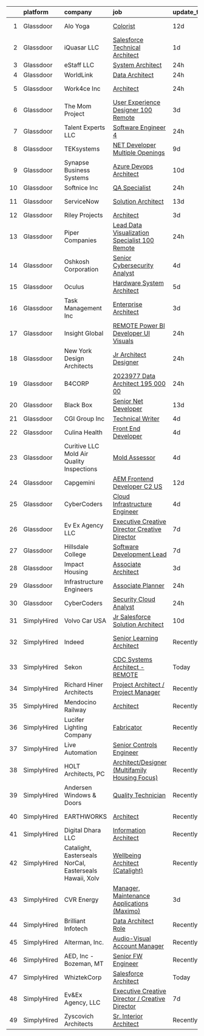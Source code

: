 

|    | platform    | company                                                 | job                                                                                                                                                                                                                                                                                                                                                                                                                                                                                                                                                                                                                                                                                                                                                                                                                                                                                                                                                                                                                                                                                                                                                                                                                                                                                                                                                                                                                                                           | update_time   | location               |
|---:|:------------|:--------------------------------------------------------|:--------------------------------------------------------------------------------------------------------------------------------------------------------------------------------------------------------------------------------------------------------------------------------------------------------------------------------------------------------------------------------------------------------------------------------------------------------------------------------------------------------------------------------------------------------------------------------------------------------------------------------------------------------------------------------------------------------------------------------------------------------------------------------------------------------------------------------------------------------------------------------------------------------------------------------------------------------------------------------------------------------------------------------------------------------------------------------------------------------------------------------------------------------------------------------------------------------------------------------------------------------------------------------------------------------------------------------------------------------------------------------------------------------------------------------------------------------------|:--------------|:-----------------------|
|  1 | Glassdoor   | Alo Yoga                                                | [Colorist](https://www.glassdoor.com/partner/jobListing.htm?pos=128&ao=1136043&s=58&guid=0000018335bab62d8890d6fdf322816f&src=GD_JOB_AD&t=SR&vt=w&cs=1_21a4a8c7&cb=1663053772749&jobListingId=1008107332248&jrtk=3-0-1gcqrldj0ghqi801-1gcqrldjhghqe800-674e3cbe3367d9c9-)                                                                                                                                                                                                                                                                                                                                                                                                                                                                                                                                                                                                                                                                                                                                                                                                                                                                                                                                                                                                                                                                                                                                                                                     | 12d           | Los Angeles, CA        |
|  2 | Glassdoor   | iQuasar LLC                                             | [Salesforce Technical Architect](https://www.glassdoor.com/partner/jobListing.htm?pos=125&ao=1136043&s=58&guid=0000018335bab62d8890d6fdf322816f&src=GD_JOB_AD&t=SR&vt=w&ea=1&cs=1_325713cb&cb=1663053772749&jobListingId=1008132667387&jrtk=3-0-1gcqrldj0ghqi801-1gcqrldjhghqe800-ca9437b2b32e33c7-)                                                                                                                                                                                                                                                                                                                                                                                                                                                                                                                                                                                                                                                                                                                                                                                                                                                                                                                                                                                                                                                                                                                                                          | 1d            | Remote                 |
|  3 | Glassdoor   | eStaff LLC                                              | [System Architect](https://www.glassdoor.com/partner/jobListing.htm?pos=108&ao=1110586&s=58&guid=0000018335bab62d8890d6fdf322816f&src=GD_JOB_AD&t=SR&vt=w&ea=1&cs=1_d2705ec4&cb=1663053772747&jobListingId=1008134592847&cpc=A0032DE20586B9BD&jrtk=3-0-1gcqrldj0ghqi801-1gcqrldjhghqe800-3606e9f74670f821--6NYlbfkN0DrMgkuVzpPEASVDUHZGfVVKiOt2tdeIRT1Z6TsX04wg7nCrZ5QZOw_qfdoXJ50Ghug3E2hMBBrmYDGJ-f-BM7goBLn8i3O0YTIZfJmtzeUC8l5mnNnFKhM3qKxIjYAz5Zr6IJf_3VJif9cv-xp1vvOaVroqT-m0XGZE8UOrgma7AEYpSNfpwcKsdPgXlotsiJlrMjYNCpPHFGuupsVvMViR-wPXq5yrCX7uXKo29UGE5avbBVU1iY7u5kNH2MX6M3uX1OJUZcpvhO4RpBSHbzHyNaP-LdNxcupnbHMVmmm66ZGLeTZxuSmaxs9zB6NUvc2kHaX86sR9iZqaeuC_EO_48dPXqbZHgY57JcC1U0eCNc3w9a238YpLImRlJ2kOJsaDUTYk_a3m6o2vLQJOlPcI5cruiBGYl1KrNbWtyBxnH-QaOpnAP061gfAKfZLiRbwKz4-dJTUbtOVErR37enqOzK9KGsrVwSylVzV4iFdpYgioz9lk2FeImBrrCBZUb8dBF4BesuWzw%3D%3D)                                                                                                                                                                                                                                                                                                                                                                                                                                                                                                                                                                                       | 24h           | Hilliard, OH           |
|  4 | Glassdoor   | WorldLink                                               | [Data Architect](https://www.glassdoor.com/partner/jobListing.htm?pos=126&ao=1136043&s=58&guid=0000018335bab62d8890d6fdf322816f&src=GD_JOB_AD&t=SR&vt=w&ea=1&cs=1_fce72ddf&cb=1663053772749&jobListingId=1008134297240&jrtk=3-0-1gcqrldj0ghqi801-1gcqrldjhghqe800-dc90815039003f4c-)                                                                                                                                                                                                                                                                                                                                                                                                                                                                                                                                                                                                                                                                                                                                                                                                                                                                                                                                                                                                                                                                                                                                                                          | 24h           | Remote                 |
|  5 | Glassdoor   | Work4ce Inc                                             | [Architect](https://www.glassdoor.com/partner/jobListing.htm?pos=101&ao=1110586&s=58&guid=0000018335bab62d8890d6fdf322816f&src=GD_JOB_AD&t=SR&vt=w&ea=1&cs=1_068aa52b&cb=1663053772746&jobListingId=1008133995589&cpc=1F1FB261E206CF3E&jrtk=3-0-1gcqrldj0ghqi801-1gcqrldjhghqe800-496449f6b3852827--6NYlbfkN0A9PPlI9x3VLA7Ig9DMYQv8oZV6AhUmXfwocfR2_GxsGThVy1rJv4gTc8G3n1YYfXR9Lmap99H4OFAMXtfgEU4HIVDL6EJJq36PjgPXY6250pyi5nhVYbH3vbIjMRkN8fGaukNj6jEv7T7SA-06DIU2ipjjLO_n5FPzP4Iml4pQA_gEVbY_xt5f9rQ0wJSLnAPYOEs6QwtZVXTkWoR-8l1Kjjm1pIWyItTw0CfoExfy9kfHYKmIhxX0wPx-YTGxQFs_uhnWMsnyiXN5hv-C2HbDxxzqRBCN7p89eXAcsfubI3UxuH8036bFppjkPd4wKQf4wyh1Vfk6nM3-PrBQ-QHxe0cKkOXSNPy_rNdyzJF_CtZc9VA_RdNR2KMtOOK55jAdiIyIMWIRC6685NzcPGFZIifqtmDvYqgTtmitrwNs0_2eJ_6saetR8a97GBJnvEnNfai2IkN1BSDAGdBNOs5jc7QPzd1EyaBmbZwsNK0immto8UhUwLQa69JlxZZHkbNL1ygjRqDxqWPvABIyndUSRm72G5lHT7U%3D)                                                                                                                                                                                                                                                                                                                                                                                                                                                                                                                                                                            | 24h           | Georgetown, KY         |
|  6 | Glassdoor   | The Mom Project                                         | [User Experience Designer  100  Remote ](https://www.glassdoor.com/partner/jobListing.htm?pos=106&ao=1110586&s=58&guid=0000018335bab62d8890d6fdf322816f&src=GD_JOB_AD&t=SR&vt=w&cs=1_185116d5&cb=1663053772746&jobListingId=1008130195749&cpc=6193B0C32834B022&jrtk=3-0-1gcqrldj0ghqi801-1gcqrldjhghqe800-31e9191b3acbe14b--6NYlbfkN0BDp_epf89aHDQhKpPegNJQ_ldQpEFZQsM9OcONMGxWx6pU56EKHF58QjVdAUvn2gUNKNzBiPD1NOtPGAfjWSEPSLIFQqab9jKK6WUiI5PuzihkdbIOmE7G5PDqH5XWkkkN8VKLiATxVE5ZEUHT2OeybtzH2R3yrghERs1bwrC4wS3hPgVqHScVK01c1j6De4ZSowHWhzQvxsKPOxwbgnZsu1_EHl_hC-2bNaWomF6ygqYtO1xss9t1MRBjMCyCKpga5A3i4WACK96JRtkxm0EL-LLgsHuSHfIxyPP1tlz4EU3v8qZeXRX4OAP-8-lqfN9C5h1hTSdZiZ5zHGMSSiL9gym1MVbttQD0uGVeG-Uz_lbXDLQclQdAEKX2cJYlMGut-IlU6DtMY4TLkIQlZBmFt0unXsD4WYSOErThWyP8wsAgx1m_a_owtxDzkuis9F8rX3OgJwZJQEKoB6BWNeWTKWsr3S4X_AO9o7zahiwi0DZYa3PpnGK8rSNuhOGP5XGAqZCoYAsGlUhy7tqCOdadpWQWhENPyNvXX4EYV43dDQ8JJwhVeb75YFfpDwhMMbca0hKcRpp8QA%3D%3D)                                                                                                                                                                                                                                                                                                                                                                                                                                                                                                      | 3d            | Remote                 |
|  7 | Glassdoor   | Talent Experts LLC                                      | [Software Engineer 4](https://www.glassdoor.com/partner/jobListing.htm?pos=103&ao=1110586&s=58&guid=0000018335bab62d8890d6fdf322816f&src=GD_JOB_AD&t=SR&vt=w&ea=1&cs=1_e3b9e63a&cb=1663053772746&jobListingId=1008134167488&cpc=E84D08864798C1AC&jrtk=3-0-1gcqrldj0ghqi801-1gcqrldjhghqe800-f55f5ec6684b3bd3--6NYlbfkN0APToHrk7ILONyRglvlT3LJMO76dZGJsKlG8WQjsY8CqzJJDeCOMXQiMmhBodGTpJyjRD408nbRL1nAF-JrrKFe6dmAiou0uVKK70dHZgl8aRe7WxONW7Y4yeoV-VHBwaTYmMWQmYA_E9wqFRZ-hqeLnY-swB7yhtcE4L0kPc93NFHeimL-fPu1GrgmBSoJ39u6FGqpHZ4PoZoCF8IZc5mapLRZAg21IhVqrsVY-6Q3GPtqA3A6kr8wXyGo3GmUcEqVuCX9n-8zqCvW6M_T7kZomf-7FFO0RHdU2tnPACEDm7R-NaSV5rnEpY5VmWroZ9Rm6D9cSTXGv3oR_yRV-byQasRgVoLxsvAKtwl3oDkTeKQmksbRks4Bg8rei_27gogeHLUb5UoSkGSmx_F60TERxHXfyT9BZKoZt5CJ7akfmHsft-_pzo-7DpnlNPr8Q5NGpT_KtIxwYo9Qf9ZvAc6BNbr3Ut4_j7B63n4S7t8HIHpAsJpeStp8ZiR1vZMQOwJbAehb54JE_g%3D%3D)                                                                                                                                                                                                                                                                                                                                                                                                                                                                                                                                                                                    | 24h           | San Diego, CA          |
|  8 | Glassdoor   | TEKsystems                                              | [ NET Developer  Multiple Openings ](https://www.glassdoor.com/partner/jobListing.htm?pos=111&ao=1110586&s=58&guid=0000018335bab62d8890d6fdf322816f&src=GD_JOB_AD&t=SR&vt=w&cs=1_9f02d49d&cb=1663053772747&jobListingId=1008115296865&cpc=1160948BCBA38B5B&jrtk=3-0-1gcqrldj0ghqi801-1gcqrldjhghqe800-dd5784e24dda7f6c--6NYlbfkN0AuKz8EBO1xHDEL7V2YF9xF3dC_I9B9i-Zw2Jh8clPMK3KTieKealHQySFBD4L6FvP-wRJ2PLDVfbwvISz2jDgq0NGcu-PkftOIGzvT_M2xAhzuO2isXSRBLuX0dndafis_W74J4o9TcQOd3-jrB3G3pxHVqezLc_Wrvl-qa1kxblMRyrQHWwT5d8_25pD2hg15hgVKrDXEKd88VkzMXAf6QWtqp1Yxrc1YQYEKi9NKgHt1RmhgTnPPmH01kcYol6bS7TnDZr89qam8PKB3qMlfu0f-aEko5yfPH9cBDlEWGNBHr2vNQbA3Hwk8_SXiMo3pBXLFPM8clDbmbolP6hgkkSmPUZksjQ_DzT48wpd2H5D2Ok88awjZcUmJjCQYqXDmHm8gn2VDfUXIaSnon5b_Rc6Fd6pSqB2TQBXonhHDpLlNkJjCJLe7LVhmIdkDmiMbE6kYIpxA9JxoWEa_Sg_VITQL5BHIc0HvCVVQ0yQFukj9raydw_mUxMXU8-1NFs18PIUkxp8S-64RzPOXyn6i42ShapbuB521M0ZfW0mCGp0Ii8g9bFxfjqxGRoyb29mb7xrLM-AIySD3WyDvRmQjzlBgPJu4YU3jABfqorOGoUGpaJuofjuU0kL4nX2hNh1FyiTNX2otmCbGcOPBnD0Ooj7S7Ou8hAvGPZGnf31RxT1P3e73C7kv96DugszBfEYL5fAbUP3FEz1bqbvfqyuivW4NoM8w_Nz3TFLt7zQhEEldDlGOJNZQIfv-wA8pxo4MiIpWk24HwnC-ol6KdfVv7_yll006JljkTNENkMMk-5yk-Zxm3BQs9JEyJQWKCy1AiBl0UttgYapGWbe9Plh8_RFwvAmsPnDkUfVRZ13u0RFT3Xf8eZ44nGuGrgiva61y3ymgCiQVyyMAmHFb559uq2THiVJOOI9y-2X_VlW2aA%3D%3D)                                                                                                                                          | 9d            | Charlotte, NC          |
|  9 | Glassdoor   | Synapse Business Systems                                | [Azure Devops Architect](https://www.glassdoor.com/partner/jobListing.htm?pos=117&ao=1136043&s=58&guid=0000018335bab62d8890d6fdf322816f&src=GD_JOB_AD&t=SR&vt=w&ea=1&cs=1_31aa598d&cb=1663053772748&jobListingId=1008113979926&jrtk=3-0-1gcqrldj0ghqi801-1gcqrldjhghqe800-c03d9cccddb78c02-)                                                                                                                                                                                                                                                                                                                                                                                                                                                                                                                                                                                                                                                                                                                                                                                                                                                                                                                                                                                                                                                                                                                                                                  | 10d           | Remote                 |
| 10 | Glassdoor   | Softnice Inc                                            | [QA Specialist](https://www.glassdoor.com/partner/jobListing.htm?pos=130&ao=1136043&s=58&guid=0000018335bab62d8890d6fdf322816f&src=GD_JOB_AD&t=SR&vt=w&ea=1&cs=1_382bef94&cb=1663053772749&jobListingId=1008134648432&jrtk=3-0-1gcqrldj0ghqi801-1gcqrldjhghqe800-4a14addd63aacba7-)                                                                                                                                                                                                                                                                                                                                                                                                                                                                                                                                                                                                                                                                                                                                                                                                                                                                                                                                                                                                                                                                                                                                                                           | 24h           | Remote                 |
| 11 | Glassdoor   | ServiceNow                                              | [Solution Architect](https://www.glassdoor.com/partner/jobListing.htm?pos=123&ao=1136043&s=58&guid=0000018335bab62d8890d6fdf322816f&src=GD_JOB_AD&t=SR&vt=w&cs=1_7690d7c8&cb=1663053772748&jobListingId=1008104711129&jrtk=3-0-1gcqrldj0ghqi801-1gcqrldjhghqe800-56b2a34f13fe9042-)                                                                                                                                                                                                                                                                                                                                                                                                                                                                                                                                                                                                                                                                                                                                                                                                                                                                                                                                                                                                                                                                                                                                                                           | 13d           | San Diego, CA          |
| 12 | Glassdoor   | Riley Projects                                          | [Architect](https://www.glassdoor.com/partner/jobListing.htm?pos=118&ao=1136043&s=58&guid=0000018335bab62d8890d6fdf322816f&src=GD_JOB_AD&t=SR&vt=w&ea=1&cs=1_926a9a2d&cb=1663053772748&jobListingId=1008128808686&jrtk=3-0-1gcqrldj0ghqi801-1gcqrldjhghqe800-889f563e2fc2444e-)                                                                                                                                                                                                                                                                                                                                                                                                                                                                                                                                                                                                                                                                                                                                                                                                                                                                                                                                                                                                                                                                                                                                                                               | 3d            | Remote                 |
| 13 | Glassdoor   | Piper Companies                                         | [Lead   Data Visualization Specialist   100  Remote](https://www.glassdoor.com/partner/jobListing.htm?pos=119&ao=1136043&s=58&guid=0000018335bab62d8890d6fdf322816f&src=GD_JOB_AD&t=SR&vt=w&cs=1_0ea6a51d&cb=1663053772748&jobListingId=1008134569172&jrtk=3-0-1gcqrldj0ghqi801-1gcqrldjhghqe800-4f18afefc12b4b3c-)                                                                                                                                                                                                                                                                                                                                                                                                                                                                                                                                                                                                                                                                                                                                                                                                                                                                                                                                                                                                                                                                                                                                           | 24h           | Remote                 |
| 14 | Glassdoor   | Oshkosh Corporation                                     | [Senior Cybersecurity Analyst](https://www.glassdoor.com/partner/jobListing.htm?pos=129&ao=1136043&s=58&guid=0000018335bab62d8890d6fdf322816f&src=GD_JOB_AD&t=SR&vt=w&cs=1_f9cceb03&cb=1663053772749&jobListingId=1008127791836&jrtk=3-0-1gcqrldj0ghqi801-1gcqrldjhghqe800-9b3d9c0f36e4bff3-)                                                                                                                                                                                                                                                                                                                                                                                                                                                                                                                                                                                                                                                                                                                                                                                                                                                                                                                                                                                                                                                                                                                                                                 | 4d            | Remote                 |
| 15 | Glassdoor   | Oculus                                                  | [Hardware System Architect](https://www.glassdoor.com/partner/jobListing.htm?pos=107&ao=1110586&s=58&guid=0000018335bab62d8890d6fdf322816f&src=GD_JOB_AD&t=SR&vt=w&cs=1_22ae2d39&cb=1663053772747&jobListingId=1008123412388&cpc=39A4E8CE329AB187&jrtk=3-0-1gcqrldj0ghqi801-1gcqrldjhghqe800-7498725bb33a79b0--6NYlbfkN0DYl4UJW4r1Vl7FEn6T9F-rD9lpC-0oMJVSiWjK_MGUd8e8cHXcpv6KPyjLHZEfqkVogC66cl0Kf53iEY2NG-8uRKbmsk36Hu5eeb2lhUliVHhSeYP_GayDH4LTvHZhd2xkywMTopsgZq2sOQJP0gsQDbVPWH9qa-Wb8cpi9oQKib6biCR6QL89LsD_sTEf_DaXhU-mv0ldrB6qV-lElsKg1wSDfP3Ikd9_lZergn3fD0EEJQ-AGBcxbYVP266QPNAWs6ss5DIoDHFyRoi2qlDFHtE6S7Byhn_t8Yhn4a9MGcvcs6mH-GKiOpbPQKtgfORuN-Aq5809bLj4qlld1kYo7EcOn7bW5V1j7UyYo7z9nV5FaOr6jOz-vaRb5NBo_G0DlSf6A9RYvdz7HCUdYzewxwOjj6CvHq0Jtdq1ByD1SbbxmtD9Mi7OVsRJVlhbaI9dE6BF1OIKV0l3xc2Z6U95xAZ7UY_--VsFQflOm2ktMaRmlrLzLdf9HZQK12g_Vd0h-uqeY9k9-wki53O3G9M08zqRhu-BhJPbfjZ3KAVXbsFcop1cuBZjJSGu6Cd6UExC80SzdkjI0dLaq6HRNfu2XKyl4CmYlbHKB7Taz-Ct8BbMgJzYISr0dXFGdZrml--5TqHgqTLubZSQyZetkIKTvDqp5rj-XcX1vn-chQRsrQx8u3v0ly9z-dzViW12GJvD2-soWFrA4QCHe0mLTLNQXbD9E5LbDhxHXePKsLR87YgKHlUWaljtJZhvIxF-CN0uWXsdgcLNdrYRGYWwowo09N73ZDRmJ4QKIiN1vmM9ojrFWRKQOJVFa-_6n65A6yfpXeM-Xaqqs4WkU-4Ellc7Q7Ol8MXL3C2LDHdOLFgi-adxyVFtXGOfJkNNiM4miGLRP8tGxfH-BiXK3F4yEEoH26w4FKwNtOqPdT8Dj6dYM6kJ8TNiMhN2YTEzySBMdqp9ETNZTBC1chFEYBNza0kRbxtAzzFlmlCBIKNZbLZtqSdNrN_YcuY2A9ZqxRL5rESEbfjtBspaLH_uSYt5y69qhalujnBk5eYWhunxlb7YfTT51uXEcMy3eAztumvKNlo%3D) | 5d            | Remote                 |
| 16 | Glassdoor   | Task Management  Inc                                    | [Enterprise Architect](https://www.glassdoor.com/partner/jobListing.htm?pos=110&ao=1110586&s=58&guid=0000018335bab62d8890d6fdf322816f&src=GD_JOB_AD&t=SR&vt=w&ea=1&cs=1_e69a6241&cb=1663053772747&jobListingId=1008128870857&cpc=32EE424DE2B657EB&jrtk=3-0-1gcqrldj0ghqi801-1gcqrldjhghqe800-587c63a7b3f2a9be--6NYlbfkN0BvIALFv9G1jpGwK5UsNergzB8AM8gSE4lxfMwFE-xD_GJ2xkjIk_Ah2vb31TCaHdNswcKi1oH3oawR9mHqF3t9cO_LUNWyrZQ_e4ZNu8VJPMYZMdKOeTY_01k_NAorz8v8qzG2_Bvtd38hcw4_WdKK-9EM3dn33FnR-FMVl3n68vQMLfvx5NSqGPWChlZDCEpnOYKdp2OyXMqh1IdQzLCnlX7G7ognXZ1oLElYZokid-ir7XBrgUFxee6XtoKnZSRUvLX4Bf2gbNIHEYvNucp7M6tY8joF0J0ST_jqWRIH8MywxYBYm_JwszKBb9FMVhJJ7172oV-ftJrRBZa5BOR_sXiOoREMYbji65HJRTPlOoGOXN_VjXC5_v0eLBDGsiWq1klEWqthTNkwB8WRT98RzrwgDcoQe0dp28HmpUY4CD2HXwWxf2R5Qvz7i5auJOkWPHkICo2K0W_dPltY8_7i_Edt9V0X1o0gSuRWdRytKbuxLo7W-L4fQlZg-rGPBf23pHBCbprhcg%3D%3D)                                                                                                                                                                                                                                                                                                                                                                                                                                                                                                                                                                                   | 3d            | Remote                 |
| 17 | Glassdoor   | Insight Global                                          | [REMOTE Power BI Developer UI Visuals ](https://www.glassdoor.com/partner/jobListing.htm?pos=115&ao=1110586&s=58&guid=0000018335bab62d8890d6fdf322816f&src=GD_JOB_AD&t=SR&vt=w&cs=1_4e4e29a4&cb=1663053772747&jobListingId=1008134539107&cpc=9908D8D4413DBB8A&jrtk=3-0-1gcqrldj0ghqi801-1gcqrldjhghqe800-c2311527e9c25083--6NYlbfkN0BKkHZu3wF05EeDimN_p6sYpKCMArvwa95YdH7UpkaBCqc7l59ErwqcyE8VoIfttn5dEGw9jOUhWMlxvReazkx7iz-px3qnjKA0QiUli4C7GmXvOQ9Ro8cH3FJtLPq9JzB7a7grSiPPURqs9_alYyJA99qZO2yR6EZRIOsTDwxkcuMNDjruLQzhaht4lKn0O_hH2BDoKc637l8HsU-KvhVVQrenLxGFRBxh7-Qo7v8yF1gMIRsls9C7PuOHVhyLGrNRpjePE5dIp-FWuty3lXoz-7NacfyrJwiv681BTevEm9t8he5HuV1erugAtGypcwms5HA1xzUMrrxHWJCAOJmVlnMwHLQanK_-ZMoWozzW1VQZCMkYUnt14uN1yUFgY8d6GDsIGVrB3gbKx_IjrTKZ2LjTexwpAiHeUb4EAhwjX_TFtcM-WPmswSXq-rVFAHogIypE1jsDrij40T03Dr-MTfYNz9llLwoVrzbVanyKkw%3D%3D)                                                                                                                                                                                                                                                                                                                                                                                                                                                                                                                                                                                                       | 24h           | Burbank, CA            |
| 18 | Glassdoor   | New York Design Architects                              | [Jr Architect  Designer](https://www.glassdoor.com/partner/jobListing.htm?pos=104&ao=1110586&s=58&guid=0000018335bab62d8890d6fdf322816f&src=GD_JOB_AD&t=SR&vt=w&ea=1&cs=1_81b0abe5&cb=1663053772746&jobListingId=1008133825744&cpc=45DC3EB807283E85&jrtk=3-0-1gcqrldj0ghqi801-1gcqrldjhghqe800-ede1c7ca1031ad59--6NYlbfkN0DXIqEcRagNjM2D6V3zaAir9KeCGU1qEKArEmDBSQxJZBfLmUqzMrRLut9_tB2JJy54PbBtarD5oZXHTDxdssVFpBZSXuTT4GfSH2d3F8cX7oQ0LT6uvVSB-XM7V1Mpz5dNh8yrhl5XeX7_F-rSr8IjlJ9-BbRZMI9JB-PX3lmqlGvI-8_1RxicPf6fwXHnLMNOrk1-4yaNbUz_NfOfdL4eJJ47LyZJCgzRNyi149Gdq8lr-_EziYjk7n3-GXVjkv6DSPqlatzJVqDtO6komkh1IQHvg-aHPEz0UMnb44y_jVmcK-l8oGFHe_zSCib-8RazxuK1UtsbyX8v9Cqu_Dl76dAH1_z5QcEDXOOT5FLjdFwYmUEjJiQlAFgZgyxnwgqUuBA9iI-KyMeMY_eBOv5YjMdYEqwfdoCw99j1zziR5ChMtJPlRzHOTGLJ2RsbTDzHXUF5utUFQTbZeDKG__aXCrJf_APliWDeU-lilQuudOvOafkHFovnNUwFRi6g_4c%3D)                                                                                                                                                                                                                                                                                                                                                                                                                                                                                                                                                                                               | 24h           | New York, NY           |
| 19 | Glassdoor   | B4CORP                                                  | [2023977 Data Architect  195 000 00](https://www.glassdoor.com/partner/jobListing.htm?pos=105&ao=1110586&s=58&guid=0000018335bab62d8890d6fdf322816f&src=GD_JOB_AD&t=SR&vt=w&cs=1_d3e1a2c2&cb=1663053772746&jobListingId=1008135058517&cpc=48B9F4758953335C&jrtk=3-0-1gcqrldj0ghqi801-1gcqrldjhghqe800-45ce540e75b8defb--6NYlbfkN0BBcNHvdcwdm3ewH9kjvka83ftEJjxlat_DdA1S80VRS6k0mxP7wnwmAsSRP66qfkyB3SRB3y88vkbBqRPMONwDnJMYexyhRh3h25iWYgnbYQbbx7IfyOIeI-H4VXJgcspqHt6j-FIQWYuUUcdEQk-LgVaXgOdDZxprm2CRlsBhLp_kohgUehaQK70n3M3auN7cTzf8QS35Vy0cFWrn6uljW8hON51qwspNGcuXLJ7XMCBl95ZoBa6gjk8LYQmq06V2TGmErUGEyHn-mz9dWRms0q9WtPWUoMdROZMlq15X5xDuo3iriqU7ZS7CsbnCtQcoDdXLjLR7wgvzFvEeHPJt_yUDCfSMMQlE7lS-FLu4abwWrYmGWwSBoNNn0MIJVScuoDs6SQFMlvCzWdlGgNOq31NMeDpxoWXnQkbYN8g5ylwGVXgOj37KnUT24uWtvJqPKAXSk9X3RQzBV1CY3ztIpbyEaW8WMLI6AVerlJ3G0EmvVH0FMVpV)                                                                                                                                                                                                                                                                                                                                                                                                                                                                                                                                                                                                      | 24h           | Chantilly, VA          |
| 20 | Glassdoor   | Black Box                                               | [Senior  Net Developer](https://www.glassdoor.com/partner/jobListing.htm?pos=114&ao=1110586&s=58&guid=0000018335bab62d8890d6fdf322816f&src=GD_JOB_AD&t=SR&vt=w&ea=1&cs=1_26200e1b&cb=1663053772748&jobListingId=1008103768730&cpc=8795CF9063CD573D&jrtk=3-0-1gcqrldj0ghqi801-1gcqrldjhghqe800-b12264ec58d818ac--6NYlbfkN0BKkHZu3wF05EeDimN_p6sYpKCMArvwa95YdH7UpkaBCuXZAtggzO9lWFPdGsiWEnWIny5hhGeSZZKDGoNvb0_ugAokExpYUym86IbBkC1nLGgZJ6lE7Q6tw-CaG4-VjyxL4wEuZYqp_vyRlHHpzpufNNbTaSDiSFCp-3SzCrxkR5ORRe_YxpgKRgIbaljrEUXthdA2YMZxiTzgPivfg4dsuZCeYF6y_3_CmOW-iT2egdRqmiSMd9HQh4qbjWUNt7j43DzW0c7yOfqJEcWgCFyuNfoZv147jjbqQKGoJ3nM-B_cApoeYlhyN3HbFi9L60z935D5cEdARjymgnGgoAfduvpGmLbKXpyG0MZsRLb2_GD7ZmCIai3UzUkA3DWiDK2E5uwuPSKuAQ1Ahsd6eGVNHkAsyBZ9NTCYX67FMxmdaOgViDOhSW3NeFHMYviD4QQMveoO_xzgsBUe0AEGIyyTPmskh_LkGAGBS88BzN0PgmOhDo52ANZDAmtjKqPPcgY%3D)                                                                                                                                                                                                                                                                                                                                                                                                                                                                                                                                                                                                | 13d           | Remote                 |
| 21 | Glassdoor   | CGI Group  Inc                                          | [Technical Writer](https://www.glassdoor.com/partner/jobListing.htm?pos=109&ao=1110586&s=58&guid=0000018335bab62d8890d6fdf322816f&src=GD_JOB_AD&t=SR&vt=w&cs=1_048d77e4&cb=1663053772747&jobListingId=1008126534352&cpc=C891152315FA1AD8&jrtk=3-0-1gcqrldj0ghqi801-1gcqrldjhghqe800-d572f58e31960435--6NYlbfkN0CmPt6JXytAhZscz-5ZOP53MMQ49Xi4hmwETo1lvmuAlevjIw8jJ3AlhrzJ60gd5sj95mKAyLJCHhGV9tk28huvzEtQFo7fVfi47LSQRF8Ee1Jv2i7-wiSmq26XT1UeiLacgtYOOmC1TGj3B9Bmm2lYsqipfQdHDHQz9ootGv0CeWeM2iqXE-IaIkIHdC2ojnAIM1fuuxKeHHbY4iQ6RakYOJif9maiT4LURsIh1BBE0WxsYw12wnWT3BHEYKkPBXSwpxdnCFjhbXOLb0WXiPHIJHPfi4st8g9CL0Y-Nb_zPQ05lJvN3KxwoLNyq6UoOtO2ma6Srmrhy4vJXjH9zFxh3pW8StQV4_ico_sHkU9m6XtZydFmqKNP4oSppNf09o6W_JWTUNmM0GkhKSVbR-Q4_h10k571W_l83_5VR0pN4r0kia2pOth7vL3kZcRcPT3QXzxc-M-vsTJLBigLJfzOt_Sidpbfw-ARm7RVOQmkvp8WKFw2wM0gYKXe6vx8ep2B3suMtmbRexp4Z_3nzxZjTVx32pZ62IWgjJZ-lYhiDNJ2UU_6wc2z)                                                                                                                                                                                                                                                                                                                                                                                                                                                                                                                                                        | 4d            | Fairfax, VA            |
| 22 | Glassdoor   | Culina Health                                           | [Front End Developer](https://www.glassdoor.com/partner/jobListing.htm?pos=121&ao=1136043&s=58&guid=0000018335bab62d8890d6fdf322816f&src=GD_JOB_AD&t=SR&vt=w&ea=1&cs=1_29034593&cb=1663053772748&jobListingId=1008126451371&jrtk=3-0-1gcqrldj0ghqi801-1gcqrldjhghqe800-fc2b48ec696d17c7-)                                                                                                                                                                                                                                                                                                                                                                                                                                                                                                                                                                                                                                                                                                                                                                                                                                                                                                                                                                                                                                                                                                                                                                     | 4d            | Remote                 |
| 23 | Glassdoor   | Curitive LLC Mold   Air Quality Inspections             | [Mold Assessor](https://www.glassdoor.com/partner/jobListing.htm?pos=122&ao=1136043&s=58&guid=0000018335bab62d8890d6fdf322816f&src=GD_JOB_AD&t=SR&vt=w&ea=1&cs=1_fbec5e23&cb=1663053772748&jobListingId=1008126519030&jrtk=3-0-1gcqrldj0ghqi801-1gcqrldjhghqe800-c317eabb91ce346f-)                                                                                                                                                                                                                                                                                                                                                                                                                                                                                                                                                                                                                                                                                                                                                                                                                                                                                                                                                                                                                                                                                                                                                                           | 4d            | Melbourne, FL          |
| 24 | Glassdoor   | Capgemini                                               | [AEM Frontend Developer C2 US](https://www.glassdoor.com/partner/jobListing.htm?pos=127&ao=1136043&s=58&guid=0000018335bab62d8890d6fdf322816f&src=GD_JOB_AD&t=SR&vt=w&cs=1_64d89620&cb=1663053772749&jobListingId=1008107539467&jrtk=3-0-1gcqrldj0ghqi801-1gcqrldjhghqe800-c802446a1fb73b34-)                                                                                                                                                                                                                                                                                                                                                                                                                                                                                                                                                                                                                                                                                                                                                                                                                                                                                                                                                                                                                                                                                                                                                                 | 12d           | New York, NY           |
| 25 | Glassdoor   | CyberCoders                                             | [Cloud Infrastructure Engineer](https://www.glassdoor.com/partner/jobListing.htm?pos=113&ao=1110586&s=58&guid=0000018335bab62d8890d6fdf322816f&src=GD_JOB_AD&t=SR&vt=w&ea=1&cs=1_1fafd9f4&cb=1663053772748&jobListingId=1008127130217&cpc=6FC5BA77C9A4CD78&jrtk=3-0-1gcqrldj0ghqi801-1gcqrldjhghqe800-924321458ec51077--6NYlbfkN0CpFJQzrgRR8WqXWK1qKKEqALWJw739KlKqr2H-MSI4eoBlI4EFrmor2FYZMP3muM2fZPmqSLCmCAlSlozm615FY2wmzQKvqOA7h7aRIHSJ5FhiP0kv1s68UTGVG-dcDVrWNhhX4_lgxLhNjt_dZJdtHmmlVp5o3GFAiIITqRa0PzhKq0-Do71QgIQ0FfuebTL3j_GswhJ8uDVSDdE83xl6HMELk9bRkxX_t7CegsPVn4G9a3TvKOOBOVflN1giAq-qyXl8wAZkEm3aVyj2BY74fgzApnWbiIh2zGScUT5_Cbyc2NuIB9BbC2WU1AJhH03NzDdUDWIgrpXYJ59fWbwPMSB-o9W0v22Xa1pgLCOHzLFkzgnO5Dp0zOOnZuqSeTyhK6LnxDB8nWj8nt20jQuCGoC6okiC9pUzUSsl1wcf2lKiVqFrtYA52jvYB7Fdq-BoU5S3FvRI9fe3VoG7aFrSRj0_td-Q6Ek_20wZuFz8O_POIWiDj23wSPsNlJPN2IBvAoFzZWhDQy-p-v4Vw_DOCeA4sy0b9jHkztk1daWKlCUHO4wss6lgNCkB9zUMiGb9lVMIRn9yBszy79aAG0tdaHEfslbqv_6UZMvb73XgOxVAeLsbyAQjdZbY1JdXcwJ1F7qAmuIV8WWWXkB_sJ_B2Vqc3cyMNEPr3gISqjzJuVRS6VvMhqlBuyXt9sNEZoyUHaIRDZBnfgfsU0TwgVt9m0s_I_bdIeBTL4gtmte1hHyyr-NqT8JBKUvuhmj-8aIHh0iveJbVmL0SbNjpGZjure7NOHzKep4M5qnPTUk6Gdj8TtrhLDgIU6OhxOYe-bgMQVtFkngMRc5_hbUAeIATolIje4xYZ7ZLC-AqM-1358uOON7U3LpZ3gyN3ZzXss7QR5Kg72kra2autaDbue0F697mL3nC07WyAitAQQQfsLDjnpefC7w0RVyaTqCmoNF9MORv48VC1IrvuGYciGCGsnOUWVzKwwOghc_79Jhf8K36YL4NeBEUxOkUQxN6k1I%3D)                                                        | 4d            | Salt Lake City, UT     |
| 26 | Glassdoor   | Ev Ex Agency  LLC                                       | [Executive Creative Director   Creative Director](https://www.glassdoor.com/partner/jobListing.htm?pos=124&ao=1136043&s=58&guid=0000018335bab62d8890d6fdf322816f&src=GD_JOB_AD&t=SR&vt=w&ea=1&cs=1_f797d57b&cb=1663053772748&jobListingId=1008119284344&jrtk=3-0-1gcqrldj0ghqi801-1gcqrldjhghqe800-c7fca36cd3de3cdf-)                                                                                                                                                                                                                                                                                                                                                                                                                                                                                                                                                                                                                                                                                                                                                                                                                                                                                                                                                                                                                                                                                                                                         | 7d            | Remote                 |
| 27 | Glassdoor   | Hillsdale College                                       | [Software Development Lead](https://www.glassdoor.com/partner/jobListing.htm?pos=102&ao=1110586&s=58&guid=0000018335bab62d8890d6fdf322816f&src=GD_JOB_AD&t=SR&vt=w&ea=1&cs=1_7ea10a4b&cb=1663053772746&jobListingId=1008118354179&cpc=E3BF5CE6EEF0DB16&jrtk=3-0-1gcqrldj0ghqi801-1gcqrldjhghqe800-258e24d31d3c3ae6--6NYlbfkN0B0AAhNBlROIvE7LXoga-bpnwqDGGTSMOvzesMQiCcmwOdP3IPrrHNlgaxBZeCWzwhW2tS8iOLOOrUzzc1tAzjLs24NpQCUF4bfkayVXCnUxeMPcaiLQojhVG9xH0elRty8vD33mQ0GqALDzrf1gYrpNCl797okaGOS_KWd0trdY85d0IXksF0S98rDjGmG4B74CnDgUfKhzPmlnk7pi2tuHgHVDqMYEbjdWAl0PWfHaBKAwLqrYZjt5z-MJTwRqAiOP7wrY1qwoxCOTsW7Qyk-nONm79olo-fX8YKSuxAORDdeYS94R-baeC7y8GGK3_Z9xtnE0NLHnN3XGVMhmsRexxsVdI9wksPuZFa3HMJux4PbFHFAXx4MR0BFWSQFEg4Qw4X5vgr5tHjQpNB_TUKdq4LFUCYni2H-jpX270NRS54fLw_YSu4EWfLXX4KfBWX4C8qx-nio9h6mPLVBDuz3almcZ2jo2wQVpbqqo55CC2fHWzfq-nT2IRkhAUC0R0BpFYP0sMVFTQ%3D%3D)                                                                                                                                                                                                                                                                                                                                                                                                                                                                                                                                                                              | 7d            | Hillsdale, MI          |
| 28 | Glassdoor   | Impact Housing                                          | [Associate Architect](https://www.glassdoor.com/partner/jobListing.htm?pos=120&ao=1136043&s=58&guid=0000018335bab62d8890d6fdf322816f&src=GD_JOB_AD&t=SR&vt=w&ea=1&cs=1_2d7909f9&cb=1663053772748&jobListingId=1008128713293&jrtk=3-0-1gcqrldj0ghqi801-1gcqrldjhghqe800-95c421a4b2bad186-)                                                                                                                                                                                                                                                                                                                                                                                                                                                                                                                                                                                                                                                                                                                                                                                                                                                                                                                                                                                                                                                                                                                                                                     | 3d            | Los Angeles, CA        |
| 29 | Glassdoor   | Infrastructure Engineers                                | [Associate Planner](https://www.glassdoor.com/partner/jobListing.htm?pos=116&ao=1136043&s=58&guid=0000018335bab62d8890d6fdf322816f&src=GD_JOB_AD&t=SR&vt=w&ea=1&cs=1_b6c31c41&cb=1663053772748&jobListingId=1008134046971&jrtk=3-0-1gcqrldj0ghqi801-1gcqrldjhghqe800-1ff5e7c7e0f4b602-)                                                                                                                                                                                                                                                                                                                                                                                                                                                                                                                                                                                                                                                                                                                                                                                                                                                                                                                                                                                                                                                                                                                                                                       | 24h           | Brea, CA               |
| 30 | Glassdoor   | CyberCoders                                             | [Security Cloud Analyst](https://www.glassdoor.com/partner/jobListing.htm?pos=112&ao=1110586&s=58&guid=0000018335bab62d8890d6fdf322816f&src=GD_JOB_AD&t=SR&vt=w&ea=1&cs=1_76d951fc&cb=1663053772748&jobListingId=1008134976462&cpc=FB7E4A1762AE5BEC&jrtk=3-0-1gcqrldj0ghqi801-1gcqrldjhghqe800-f884907787dc5092--6NYlbfkN0CpFJQzrgRR8WqXWK1qKKEqALWJw739KlKqr2H-MSI4eoBlI4EFrmor2FYZMP3muM2vS7nROhyhHHVGi5K8NiJkewxy_zvOxYQ_71066sAunyEi_7XmgqeghS6C98tc3BEvPLCVSZC17ZeOVFXSPcQapocm9usdyIhy9yE-SQa88Y5GhYiX3I679bkMD-bbxN4XrKPoxNKrjn7VWURu-Lq31sxzvQbjRHvqjyvasFL6DweupdIrl7bcMopqNECIVQhysS4iGP7caYdbGqW_gwbiRsHP5JdMMNYgxhFavItr5caK0V525bYipwVoLHq6dS2KyQQMDzBovd2m1WFzXPvMaoN8OQcOMeMymeHzFLQos5ZCvBzGSjNJXCOPYlsTauM9TiRY5-sMfQbmcJ6oVAPDkUUXyXSFLM7qvk9Y--4kFGdOa5LXPyVQ7yRndMfDSM6fZP4o9r4uzfL1l0ri4dfne6QiUkCFC0F3XY2P-oX32d65p3deqn4vgH1em40FeJgY4WxA623e9Jgsci0uyglJXxNRk5zoRLXQj36LhZd9dMyrGnh12ZTXS2uQWlfJ-LYShruBX3zlFnBW1aV_QcfVjDn4Zkej9X5rS5TRAnIEm-GJSYAGq1zOv8PpKiL82oKevl6Cgc04JKlXKUFJbRsCEcIsMcxeJ1xB5N-541hBqJwWZhyPgVlSeMmXbibH8hGNEKgzyqKWNAaJfipVDZW4DZOknwNIi4x6r4nF4D3skGGzxbVPnK-Wt14xtFz75oRW_lHqejR-jJbG-tcOBw9igC7a0LwtC2YYDA8HMfMOOvARAK_tBKwosgaaYsnfANH5Otwl80IQ92wZjx7bY9EAm2qbThZxKRiyiLbrY8PugVtFTLiDq_Oy4g3wPWFjvdfb3GvYtGNqRQtq_UwVw3gm0eaHM-IPyChKC5MeyJoZz5F94Akn-0DlQNOb8TSXnoaMhbEAV_Mi6Qpppg_5CHs6jEc5699sMh8EfsJVwX643AzRZJ3pUx1RPzAflziVq_G4Va1Hl3EsWX1x2oyaNEA0)                                             | 24h           | Salt Lake City, UT     |
| 31 | SimplyHired | Volvo Car USA                                           | [Jr Salesforce Solution Architect](https://www.simplyhired.com/job/iG3JKMsLbgHmF0su157V_71DPNBnpsESuuEMIXoKQAKIQYx55muOmw?q=visual+architect)                                                                                                                                                                                                                                                                                                                                                                                                                                                                                                                                                                                                                                                                                                                                                                                                                                                                                                                                                                                                                                                                                                                                                                                                                                                                                                                 | 10d           | Mahwah, NJ             |
| 32 | SimplyHired | Indeed                                                  | [Senior Learning Architect](https://www.simplyhired.com/job/kUIOtVh_n8Kn0MXrsDw4vMK3ALpZAxDyEFfkjeyOrq-XRwQ6HTBVKQ?q=visual+architect)                                                                                                                                                                                                                                                                                                                                                                                                                                                                                                                                                                                                                                                                                                                                                                                                                                                                                                                                                                                                                                                                                                                                                                                                                                                                                                                        | Recently      | Austin, TX +1 location |
| 33 | SimplyHired | Sekon                                                   | [CDC Systems Architect - REMOTE](https://www.simplyhired.com/job/vm8_NjKxehDQxORFcS3TNSBi4DuKS_49mpVUbrBuCPFyUEyASgGKPg?q=visual+architect)                                                                                                                                                                                                                                                                                                                                                                                                                                                                                                                                                                                                                                                                                                                                                                                                                                                                                                                                                                                                                                                                                                                                                                                                                                                                                                                   | Today         | Atlanta, GA            |
| 34 | SimplyHired | Richard Hiner Architects                                | [Project Architect / Project Manager](https://www.simplyhired.com/job/S_DLkqq7I_VxyOAeHDR52e6F8fVVfhMwIOAG5qfDwo-P0YpqFLzPZw?q=visual+architect)                                                                                                                                                                                                                                                                                                                                                                                                                                                                                                                                                                                                                                                                                                                                                                                                                                                                                                                                                                                                                                                                                                                                                                                                                                                                                                              | Recently      | Seattle, WA            |
| 35 | SimplyHired | Mendocino Railway                                       | [Architect](https://www.simplyhired.com/job/K2RGIW9a0F6fdFsmwJCE9mT-0TKWIgMcdkHiMIeBk-TLL_OjLCzJRw?q=visual+architect)                                                                                                                                                                                                                                                                                                                                                                                                                                                                                                                                                                                                                                                                                                                                                                                                                                                                                                                                                                                                                                                                                                                                                                                                                                                                                                                                        | Recently      | Davis, CA              |
| 36 | SimplyHired | Lucifer Lighting Company                                | [Fabricator](https://www.simplyhired.com/job/SqGtv0F4UYEGdPoq7uZFGYBhZ1OWD29l23TDMWqHKGATXrCPtsKRjA?q=visual+architect)                                                                                                                                                                                                                                                                                                                                                                                                                                                                                                                                                                                                                                                                                                                                                                                                                                                                                                                                                                                                                                                                                                                                                                                                                                                                                                                                       | Recently      | San Antonio, TX        |
| 37 | SimplyHired | Live Automation                                         | [Senior Controls Engineer](https://www.simplyhired.com/job/RW14UB_EyNKnBbNLLS6sL8dYUfm0abMroNBUZBTObsw_iwMt8wEAiA?q=visual+architect)                                                                                                                                                                                                                                                                                                                                                                                                                                                                                                                                                                                                                                                                                                                                                                                                                                                                                                                                                                                                                                                                                                                                                                                                                                                                                                                         | Recently      | Sterling, MA           |
| 38 | SimplyHired | HOLT Architects, PC                                     | [Architect/Designer (Multifamily Housing Focus)](https://www.simplyhired.com/job/92bW0UnSpt1rI5H5iEb4suCHxkhTd4NDV5LeC1mIONK5QO3V8lm1Sg?q=visual+architect)                                                                                                                                                                                                                                                                                                                                                                                                                                                                                                                                                                                                                                                                                                                                                                                                                                                                                                                                                                                                                                                                                                                                                                                                                                                                                                   | Recently      | Syracuse, NY           |
| 39 | SimplyHired | Andersen Windows & Doors                                | [Quality Technician](https://www.simplyhired.com/job/73fRgM09MA_aSK5TVWe6Eb3VEf-kd7BaKMgN4xaEgHkVLUiGon9sFA?q=visual+architect)                                                                                                                                                                                                                                                                                                                                                                                                                                                                                                                                                                                                                                                                                                                                                                                                                                                                                                                                                                                                                                                                                                                                                                                                                                                                                                                               | Recently      | Garland, TX            |
| 40 | SimplyHired | EARTHWORKS                                              | [Architect](https://www.simplyhired.com/job/SscMNnyJrh4Mge09lubaIOZ8IUvxKd8cXFqFRb2w0oXlZx_PbzjM2g?q=visual+architect)                                                                                                                                                                                                                                                                                                                                                                                                                                                                                                                                                                                                                                                                                                                                                                                                                                                                                                                                                                                                                                                                                                                                                                                                                                                                                                                                        | Recently      | Murrells Inlet, SC     |
| 41 | SimplyHired | Digital Dhara LLC                                       | [Information Architect](https://www.simplyhired.com/job/3VgiC1cgvYsI2P2Ubili4ol1Tr0yx7JAbGEZCajmryVSXmnXbZCFUQ?q=visual+architect)                                                                                                                                                                                                                                                                                                                                                                                                                                                                                                                                                                                                                                                                                                                                                                                                                                                                                                                                                                                                                                                                                                                                                                                                                                                                                                                            | Recently      | Dallas, TX             |
| 42 | SimplyHired | Catalight, Easterseals NorCal, Easterseals Hawaii, Xolv | [Wellbeing Architect (Catalight)](https://www.simplyhired.com/job/yzLMm5uuTPn8tHQa6vstvq2Q_O27HCABuAFrEW3s3a66vOk_yoHAwA?q=visual+architect)                                                                                                                                                                                                                                                                                                                                                                                                                                                                                                                                                                                                                                                                                                                                                                                                                                                                                                                                                                                                                                                                                                                                                                                                                                                                                                                  | Recently      | Remote                 |
| 43 | SimplyHired | CVR Energy                                              | [Manager, Maintenance Applications (Maximo)](https://www.simplyhired.com/job/zYEZZEII0SAN_PBt6kEUJNRejSxWOgkxua1cwedQdnme9ueimqSgmQ?q=visual+architect)                                                                                                                                                                                                                                                                                                                                                                                                                                                                                                                                                                                                                                                                                                                                                                                                                                                                                                                                                                                                                                                                                                                                                                                                                                                                                                       | 3d            | Sugar Land, TX         |
| 44 | SimplyHired | Brilliant Infotech                                      | [Data Architect Role](https://www.simplyhired.com/job/HHKS7kn0xtfN1VesLYwlGsK3xbsc2yBgCU72bu-r2tfxe3NZ7WaNJA?q=visual+architect)                                                                                                                                                                                                                                                                                                                                                                                                                                                                                                                                                                                                                                                                                                                                                                                                                                                                                                                                                                                                                                                                                                                                                                                                                                                                                                                              | Recently      | Remote                 |
| 45 | SimplyHired | Alterman, Inc.                                          | [Audio-Visual Account Manager](https://www.simplyhired.com/job/lF4UTxTMQnNh_QIvnWqb4Koq6bW1sfKOEd1vfTLSVbXlOjLdEaaGew?q=visual+architect)                                                                                                                                                                                                                                                                                                                                                                                                                                                                                                                                                                                                                                                                                                                                                                                                                                                                                                                                                                                                                                                                                                                                                                                                                                                                                                                     | Recently      | San Antonio, TX        |
| 46 | SimplyHired | AED, Inc - Bozeman, MT                                  | [Senior FW Engineer](https://www.simplyhired.com/job/zINmUZXgScoXXgS_gyiF3t60esMGL8VWIM8nJ8Kv2CvxPHXAK-fHew?q=visual+architect)                                                                                                                                                                                                                                                                                                                                                                                                                                                                                                                                                                                                                                                                                                                                                                                                                                                                                                                                                                                                                                                                                                                                                                                                                                                                                                                               | Recently      | Bozeman, MT            |
| 47 | SimplyHired | WhiztekCorp                                             | [Salesforce Architect](https://www.simplyhired.com/job/iVWt0iTmG1sa7McPqfVRtTq5RJ_QvRpuGL7Nyr47Ckj4-pZjxqyGeg?q=visual+architect)                                                                                                                                                                                                                                                                                                                                                                                                                                                                                                                                                                                                                                                                                                                                                                                                                                                                                                                                                                                                                                                                                                                                                                                                                                                                                                                             | Today         | Chicago, IL            |
| 48 | SimplyHired | Ev&Ex Agency, LLC                                       | [Executive Creative Director / Creative Director](https://www.simplyhired.com/job/uobZ6xiSGn9TjRfAZyuowrIm5d4FTqol79nMQRnU5WHhjHLnGpgYlw?q=visual+architect)                                                                                                                                                                                                                                                                                                                                                                                                                                                                                                                                                                                                                                                                                                                                                                                                                                                                                                                                                                                                                                                                                                                                                                                                                                                                                                  | 7d            | Remote                 |
| 49 | SimplyHired | Zyscovich Architects                                    | [Sr. Interior Architect](https://www.simplyhired.com/job/W6DBMb1APQOvsp7ZbtrBjOJI8LSW0cB2O-9Fwoymvrv3rxt8FBYaAQ?q=visual+architect)                                                                                                                                                                                                                                                                                                                                                                                                                                                                                                                                                                                                                                                                                                                                                                                                                                                                                                                                                                                                                                                                                                                                                                                                                                                                                                                           | Recently      | Miami, FL              |